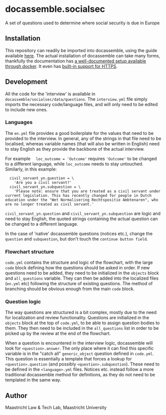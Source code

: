 # docassemble.socialsec

A set of questions used to determine where social security is due in Europe

## Installation

This repository can readily be imported into docassemble, using the guide available [here](https://docassemble.org/docs/packages.html#installing).
The actual installation of docassemble can take many forms, thankfully the documentation has [a well-documented setup available through docker](https://docassemble.org/docs/docker.html#https).
It even has [built-in support for HTTPS](https://docassemble.org/docs/docker.html#https).

## Development

All the code for the 'interview' is available in `docassemble/socialsec/data/questions`.
The `interview.yml` file simply imports the necessary code/language files, and will only need to be edited to include new ones.

### Languages

The `en.yml` file provides a good boilerplate for the values that need to be provided to the interview.
In general, any of the strings in that file need to be localised, whereas variable names (that will also be written in English) need to stay English as they provide the backbone of the actual interview.

For example `  loc_outcome = 'Outcome'` requires `'Outcome'` to be changed to a different language, while `loc_outcome` needs to stay untouched.
Similarly, in this example:
```
  civil_servant_yn.question = \
    'Are you a civil servant?'
  civil_servant_yn.subquestion = \
    'Please note: ensure that you are treated as a civil servant under current legislation. This has recently changed for people in Dutch education under the "Wet Normalisering Rechtspositie Ambtenaren", who are no longer treated as civil servant.'
```
`civil_servant_yn.question` and `civil_servant_yn.subquestion` are logic and need to stay English, the quoted strings containing the actual question can be changed to a different language.

In the case of 'native' docassemble questions (notices etc.), change the `question` and `subquestion`, but don't touch the `continue button field`.

### Flowchart structure

`code.yml` contains the structure and logic of the flowchart, with the large `code` block defining how the questions should be asked in order.
If new questions need to be added, they need to be initialized in the `objects` block and `all_questions` variable. 
They can then be added into the localized files (`en.yml` etc) following the structure of existing questions.
The method of branching should be obvious enough from the main `code` block.

### Question logic

The way questions are structured is a bit complex, mostly due to the need for localization and review functionality.
Questions are initialized in the `objects` block at the top of `code.yml`, to be able to assign question bodies to them.
They then need to be included in the `all_questions` list in order to be picked up by the review at the end of the flowchart.

When a question is encountered in the interview logic, docassemble will look for `<question>.answer`.
The only place where it can find this specific variable is in the "catch all" `generic_object` question defined in `code.yml`.
This question is essentially a template that forces a lookup for `<question>.question` (and possibly `<question>.subquestion`).
These need to be defined in the `<language>.yml` files.
Notices etc. instead follow a more traditional docassemble method for definitions, as they do not need to be templated in the same way.

## Author

Maastricht Law & Tech Lab, Maastricht University
